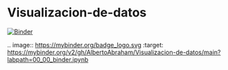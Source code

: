 # Visualizacion-de-datos

[![Binder](https://mybinder.org/badge_logo.svg)](https://mybinder.org/v2/gh/AlbertoAbraham/Visualizacion-de-datos/main?labpath=00_00_binder.ipynb)

.. image:: https://mybinder.org/badge_logo.svg
 :target: https://mybinder.org/v2/gh/AlbertoAbraham/Visualizacion-de-datos/main?labpath=00_00_binder.ipynb
